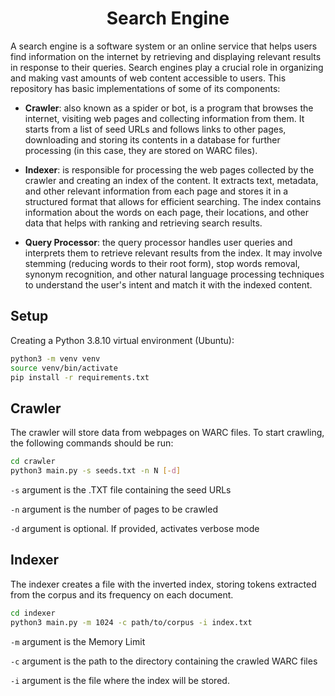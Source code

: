 <h1 align="center"> Search Engine </h1>

A search engine is a software system or an online service that helps users find information on the internet by retrieving and displaying relevant results in response to their queries. Search engines play a crucial role in organizing and making vast amounts of web content accessible to users. This repository has basic implementations of some of its components:
* **Crawler**: also known as a spider or bot, is a program that browses the internet, visiting web pages and collecting information from them. It starts from a list of seed URLs and follows links to other pages, downloading and storing its contents in a database for further processing (in this case, they are stored on WARC files).

* **Indexer**: is responsible for processing the web pages collected by the crawler and creating an index of the content. It extracts text, metadata, and other relevant information from each page and stores it in a structured format that allows for efficient searching. The index contains information about the words on each page, their locations, and other data that helps with ranking and retrieving search results.

* **Query Processor**: the query processor handles user queries and interprets them to retrieve relevant results from the index. It may involve stemming (reducing words to their root form), stop words removal, synonym recognition, and other natural language processing techniques to understand the user's intent and match it with the indexed content.

## Setup

Creating a Python 3.8.10 virtual environment (Ubuntu):

```bash
python3 -m venv venv
source venv/bin/activate
pip install -r requirements.txt
```

## Crawler

The crawler will store data from webpages on WARC files. To start crawling, the following commands should be run:

```bash
cd crawler
python3 main.py -s seeds.txt -n N [-d]
```

```-s``` argument is the .TXT file containing the seed URLs

```-n``` argument is the number of pages to be crawled

```-d``` argument is optional. If provided, activates verbose mode


## Indexer

The indexer creates a file with the inverted index, storing tokens extracted from the corpus and its frequency on each document.

```bash
cd indexer
python3 main.py -m 1024 -c path/to/corpus -i index.txt
```

```-m``` argument is the Memory Limit 

```-c``` argument is the path to the directory containing the crawled WARC files

```-i``` argument is the file where the index will be stored.
